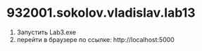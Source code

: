 # 932001.sokolov.vladislav.lab13

1. Запустить Lab3.exe
2. перейти в браузере по ссылке: http://localhost:5000
